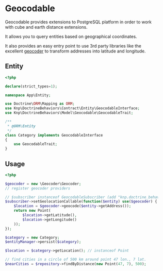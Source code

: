 # Geocodable

Geocodable provides extensions to PostgreSQL platform in order to work with cube and earth distance extensions.

It allows you to query entities based on geographical coordinates.

It also provides an easy entry point to use 3rd party libraries like the excellent [geocoder](https://github.com/willdurand/Geocoder) to transform addresses into latitude and longitude.

## Entity

```php
<?php

declare(strict_types=1);

namespace App\Entity;

use Doctrine\ORM\Mapping as ORM;
use Knp\DoctrineBehaviors\Contract\Entity\GeocodableInterface;
use Knp\DoctrineBehaviors\Model\Geocodable\GeocodableTrait;

/**
 * @ORM\Entity
 */
class Category implements GeocodableInterface
{
    use GeocodableTrait;
}
```

## Usage

```php
<?php

$geocoder = new \Geocoder\Geocoder;
// register geocoder providers

// $subscriber instanceof GeocodableSubscriber (add "knp.doctrine_behaviors.geocodable_subscriber" into your services.yml)
$subscriber->setGeolocationCallable(function($entity) use($geocoder) {
    $location = $geocoder->geocode($entity->getAddress());
    return new Point(
        $location->getLatitude(),
        $location->getLongitude()
    ));
});

$category = new Category;
$entityManager->persist($category);

$location = $category->getLocation(); // instanceof Point

// find cities in a circle of 500 km around point 47 lon., 7 lat.
$nearCities = $repository->findByDistance(new Point(47, 7), 500);
```